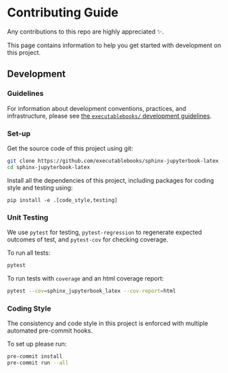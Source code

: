 # Contributing Guide

Any contributions to this repo are highly appreciated ✨.

This page contains information to help you get started with development on this project.

## Development

### Guidelines

For information about development conventions, practices, and infrastructure, please see [the `executablebooks/` development guidelines](https://github.com/executablebooks/.github/blob/master/CONTRIBUTING.md).

### Set-up

Get the source code of this project using git:

```bash
git clone https://github.com/executablebooks/sphinx-jupyterbook-latex
cd sphinx-jupyterbook-latex
```

Install all the dependencies of this project, including packages for coding style and testing using:

```
pip install -e .[code_style,testing]
```

### Unit Testing

We use `pytest` for testing, `pytest-regression` to regenerate expected outcomes of test,
and `pytest-cov` for checking coverage.

To run all tests:

```bash
pytest
```

To run tests with `coverage` and an html coverage report:

```bash
pytest --cov=sphinx_jupyterbook_latex --cov-report=html
```

### Coding Style

The consistency and code style in this project is enforced with multiple automated pre-commit hooks.

To set up please run:

```bash
pre-commit install
pre-commit run --all
```
